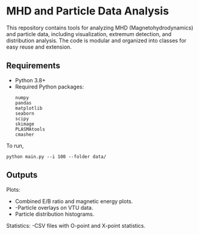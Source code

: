 
# MHD and Particle Data Analysis

This repository contains tools for analyzing MHD (Magnetohydrodynamics) and particle data, including visualization, extremum detection, and distribution analysis. The code is modular and organized into classes for easy reuse and extension.

## **Requirements**

- Python 3.8+
- Required Python packages:
  ```
  numpy
  pandas
  matplotlib
  seaborn
  scipy
  skimage
  PLASMAtools
  cmasher  
  
To run, 

``` python main.py --i 100 --folder data/  ```

## Outputs
Plots:
- Combined E/B ratio and magnetic energy plots.
- -Particle overlays on VTU data.
- Particle distribution histograms.

Statistics:
-CSV files with O-point and X-point statistics.
